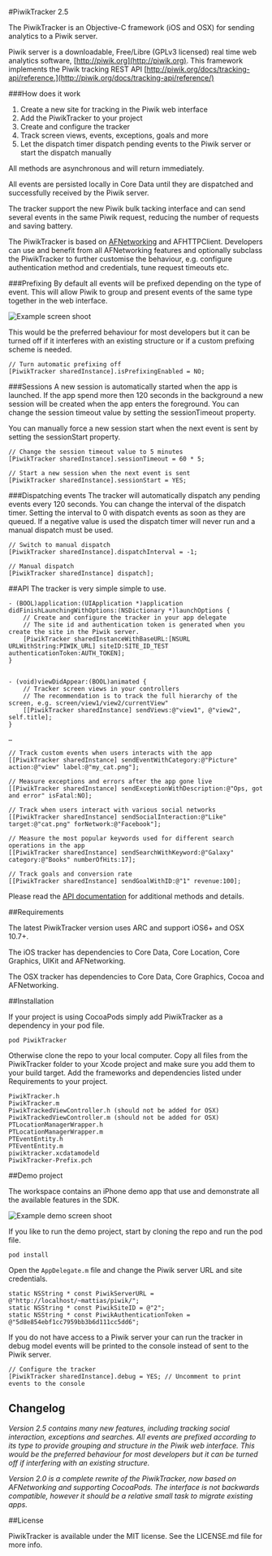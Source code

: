 #PiwikTracker 2.5

The PiwikTracker is an Objective-C framework (iOS and OSX) for sending analytics to a Piwik server.
 
Piwik server is a downloadable, Free/Libre (GPLv3 licensed) real time web analytics software, [http://piwik.org](http://piwik.org).
This framework implements the Piwik tracking REST API [http://piwik.org/docs/tracking-api/reference.](http://piwik.org/docs/tracking-api/reference/)
 
###How does it work
 
1. Create a new site for tracking in the Piwik web interface
2. Add the PiwikTracker to your project
3. Create and configure the tracker
4. Track screen views, events, exceptions, goals and more
5. Let the dispatch timer dispatch pending events to the Piwik server or start the dispatch manually

All methods are asynchronous and will return immediately.

All events are persisted locally in Core Data until they are dispatched and successfully received by the Piwik server.   

The tracker support the new Piwik bulk tacking interface and can send several events in the same Piwik request, reducing the number of requests and saving battery.

The PiwikTracker is based on [AFNetworking](https://github.com/AFNetworking/AFNetworking) and AFHTTPClient. Developers can use and benefit from all AFNetworking features and optionally subclass the PiwikTracker to further customise the behaviour, e.g. configure authentication method and credentials, tune request timeouts etc.

###Prefixing
By default all events will be prefixed depending on the type of event. This will allow Piwik to group and present events of the same type together in the web interface. 

![Example screen shoot](http://piwik.github.io/piwik-sdk-ios/piwik_prefixing.png)

This would be the preferred behaviour for most developers but it can be turned off if it interferes with an existing structure or if a custom prefixing scheme is needed.

    // Turn automatic prefixing off
    [PiwikTracker sharedInstance].isPrefixingEnabled = NO;

###Sessions
A new session is automatically started when the app is launched. If the app spend more then 120 seconds in the background a new session will be created when the app enters the foreground. You can change the session timeout value by setting the sessionTimeout property.

You can manually force a new session start when the next event is sent by setting the sessionStart property.

    // Change the session timeout value to 5 minutes
    [PiwikTracker sharedInstance].sessionTimeout = 60 * 5;
    
    // Start a new session when the next event is sent
    [PiwikTracker sharedInstance].sessionStart = YES;

###Dispatching events
The tracker will automatically dispatch any pending events every 120 seconds. You can change the interval of the dispatch timer. Setting the interval to 0 with dispatch events as soon as they are queued. If a negative value is used the dispatch timer will never run and a manual dispatch must be used.

    // Switch to manual dispatch
    [PiwikTracker sharedInstance].dispatchInterval = -1;
    
    // Manual dispatch
    [PiwikTracker sharedInstance] dispatch];
 
##API
The tracker is very simple simple to use.


	- (BOOL)application:(UIApplication *)application didFinishLaunchingWithOptions:(NSDictionary *)launchOptions {	
	    // Create and configure the tracker in your app delegate
	    // The site id and authentication token is generated when you create the site in the Piwik server.
	    [PiwikTracker sharedInstanceWithBaseURL:[NSURL URLWithString:PIWIK_URL] siteID:SITE_ID_TEST authenticationToken:AUTH_TOKEN];	    
	}
		
	
	- (void)viewDidAppear:(BOOL)animated {
	    // Tracker screen views in your controllers
	    // The recommendation is to track the full hierarchy of the screen, e.g. screen/view1/view2/currentView"
  	    [[PiwikTracker sharedInstance] sendViews:@"view1", @"view2", self.title];
	}
	  
	…

	// Track custom events when users interacts with the app
	[[PiwikTracker sharedInstance] sendEventWithCategory:@"Picture" action:@"view" label:@"my_cat.png"];
	
	// Measure exceptions and errors after the app gone live
	[[PiwikTracker sharedInstance] sendExceptionWithDescription:@"Ops, got and error" isFatal:NO];

	// Track when users interact with various social networks
	[[PiwikTracker sharedInstance] sendSocialInteraction:@"Like" target:@"cat.png" forNetwork:@"Facebook"];
	
	// Measure the most popular keywords used for different search operations in the app
	[[PiwikTracker sharedInstance] sendSearchWithKeyword:@"Galaxy" category:@"Books" numberOfHits:17];

	// Track goals and conversion rate
	[[PiwikTracker sharedInstance] sendGoalWithID:@"1" revenue:100];
	  	
Please read the [API documentation](http://piwik.github.io/piwik-sdk-ios/docs/html/index.html) for additional methods and details.

##Requirements

The latest PiwikTracker version uses ARC and support iOS6+ and OSX 10.7+.

The iOS tracker has dependencies to Core Data, Core Location, Core Graphics, UIKit and AFNetworking.

The OSX tracker has dependencies to Core Data, Core Graphics, Cocoa and AFNetworking.

##Installation

If your project is using CocoaPods simply add PiwikTracker as a dependency in your pod file.

    pod PiwikTracker
    
Otherwise clone the repo to your local computer. Copy all files from the PiwikTracker folder to your Xcode project and make sure you add them to your build target. Add the frameworks and dependencies listed under Requirements to your project.

    
    PiwikTracker.h
    PiwikTracker.m
    PiwikTrackedViewController.h (should not be added for OSX)
    PiwikTrackedViewController.m (should not be added for OSX)
    PTLocationManagerWrapper.h
    PTLocationManagerWrapper.m
    PTEventEntity.h
    PTEventEntity.m
    piwiktracker.xcdatamodeld
    PiwikTracker-Prefix.pch

##Demo project

The workspace contains an iPhone demo app that use and demonstrate all the available features in the SDK.

![Example demo screen shoot](http://piwik.github.io/piwik-sdk-ios/demo_project.png)

If you like to run the demo project, start by cloning the repo and run the pod file.
    
    pod install
    
Open the `AppDelegate.m` file and change the Piwik server URL and site credentials.
    
    static NSString * const PiwikServerURL = @"http://localhost/~mattias/piwik/";
    static NSString * const PiwikSiteID = @"2";
    static NSString * const PiwikAuthenticationToken = @"5d8e854ebf1cc7959bb3b6d111cc5dd6";
    
If you do not have access to a Piwik server your can run the tracker in debug model events will be printed to the console instead of sent to the Piwik server.

    // Configure the tracker
    [PiwikTracker sharedInstance].debug = YES; // Uncomment to print events to the console
    


## Changelog

_Version 2.5 contains many new features, including tracking social interaction, exceptions and searches. All events are prefixed according to its type to provide grouping and structure in the Piwik web interface. This would be the preferred behaviour for most developers but it can be turned off if interfering with an existing structure._

_Version 2.0 is a complete rewrite of the PiwikTracker, now based on AFNetworking and supporting CocoaPods. The interface is not backwards compatible, however it should be a relative small task to migrate existing apps._

##License

PiwikTracker is available under the MIT license. See the LICENSE.md file for more info.
